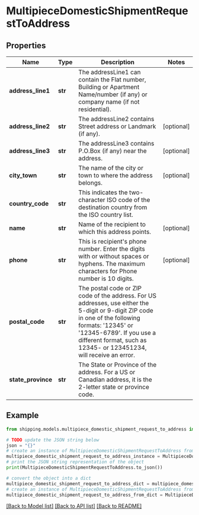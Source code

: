 # MultipieceDomesticShipmentRequestToAddress


## Properties

Name | Type | Description | Notes
------------ | ------------- | ------------- | -------------
**address_line1** | **str** | The addressLine1 can contain the Flat number, Building or Apartment Name/number (if any) or company name (if not residential). | 
**address_line2** | **str** | The addressLine2 contains Street address or Landmark (if any). | [optional] 
**address_line3** | **str** | The addressLine3 contains P.O.Box (if any) near the address. | [optional] 
**city_town** | **str** | The name of the city or town to where the address belongs. | [optional] 
**country_code** | **str** | This indicates the two-character ISO code of the destination country from the ISO country list. | 
**name** | **str** | Name of the recipient to which this address points. | [optional] 
**phone** | **str** | This is recipient&#39;s phone number. Enter the digits with or without spaces or hyphens. The maximum characters for Phone number is 10 digits.  | [optional] 
**postal_code** | **str** | The postal code or ZIP code of the address. For US addresses, use either the 5-digit or 9-digit ZIP code in one of the following formats: &#39;12345&#39; or &#39;12345-6789&#39;. If you use a different format, such as 12345- or 123451234, will receive an error. | 
**state_province** | **str** | The State or Province of the address. For a US or Canadian address, it is the 2-letter state or province code.  | 

## Example

```python
from shipping.models.multipiece_domestic_shipment_request_to_address import MultipieceDomesticShipmentRequestToAddress

# TODO update the JSON string below
json = "{}"
# create an instance of MultipieceDomesticShipmentRequestToAddress from a JSON string
multipiece_domestic_shipment_request_to_address_instance = MultipieceDomesticShipmentRequestToAddress.from_json(json)
# print the JSON string representation of the object
print(MultipieceDomesticShipmentRequestToAddress.to_json())

# convert the object into a dict
multipiece_domestic_shipment_request_to_address_dict = multipiece_domestic_shipment_request_to_address_instance.to_dict()
# create an instance of MultipieceDomesticShipmentRequestToAddress from a dict
multipiece_domestic_shipment_request_to_address_from_dict = MultipieceDomesticShipmentRequestToAddress.from_dict(multipiece_domestic_shipment_request_to_address_dict)
```
[[Back to Model list]](../README.md#documentation-for-models) [[Back to API list]](../README.md#documentation-for-api-endpoints) [[Back to README]](../README.md)



